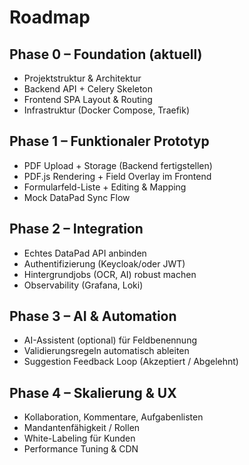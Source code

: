 # Roadmap

## Phase 0 – Foundation (aktuell)
- Projektstruktur & Architektur
- Backend API + Celery Skeleton
- Frontend SPA Layout & Routing
- Infrastruktur (Docker Compose, Traefik)

## Phase 1 – Funktionaler Prototyp
- PDF Upload + Storage (Backend fertigstellen)
- PDF.js Rendering + Field Overlay im Frontend
- Formularfeld-Liste + Editing & Mapping
- Mock DataPad Sync Flow

## Phase 2 – Integration
- Echtes DataPad API anbinden
- Authentifizierung (Keycloak/oder JWT)
- Hintergrundjobs (OCR, AI) robust machen
- Observability (Grafana, Loki)

## Phase 3 – AI & Automation
- AI-Assistent (optional) für Feldbenennung
- Validierungsregeln automatisch ableiten
- Suggestion Feedback Loop (Akzeptiert / Abgelehnt)

## Phase 4 – Skalierung & UX
- Kollaboration, Kommentare, Aufgabenlisten
- Mandantenfähigkeit / Rollen
- White-Labeling für Kunden
- Performance Tuning & CDN